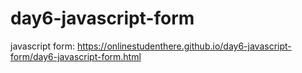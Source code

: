 # day6-javascript-form

javascript form: https://onlinestudenthere.github.io/day6-javascript-form/day6-javascript-form.html
